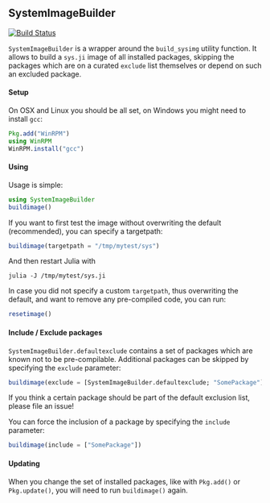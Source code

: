 ## SystemImageBuilder

[![Build Status](https://travis-ci.org/rened/SystemImageBuilder.jl.png)](https://travis-ci.org/rened/SystemImageBuilder.jl)

`SystemImageBuilder` is a wrapper around the `build_sysimg` utility function. It allows to build a `sys.ji` image of all installed packages, skipping the packages which are on a curated `exclude` list themselves or depend on such an excluded package.

#### Setup

On OSX and Linux you should be all set, on Windows you might need to install `gcc`:

```jl
Pkg.add("WinRPM")
using WinRPM
WinRPM.install("gcc")
```

#### Using

Usage is simple:

```jl
using SystemImageBuilder
buildimage()
```

If you want to first test the image without overwriting the default (recommended), you can specify a targetpath:

```jl
buildimage(targetpath = "/tmp/mytest/sys")
```

And then restart Julia with

```
julia -J /tmp/mytest/sys.ji
```

In case you did not specify a custom `targetpath`, thus overwriting the default, and want to remove any pre-compiled code, you can run:

```jl
resetimage()
```

#### Include / Exclude packages

`SystemImageBuilder.defaultexclude` contains a set of packages which are known not to be pre-compilable. Additional packages can be skipped by specifying the `exclude` parameter:

```jl
buildimage(exclude = [SystemImageBuilder.defaultexclude; "SomePackage"])
```

If you think a certain package should be part of the default exclusion list, please file an issue!

You can force the inclusion of a package by specifying the `include` parameter:

```jl
buildimage(include = ["SomePackage"])
```

#### Updating

When you change the set of installed packages, like with `Pkg.add()` or `Pkg.update()`, you will need to run `buildimage()` again.


